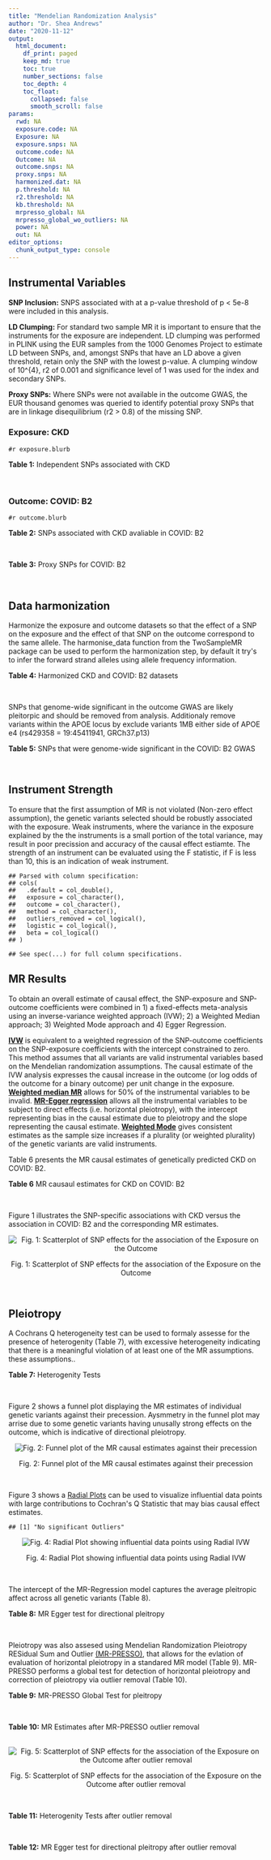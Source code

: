 ```yaml
---
title: "Mendelian Randomization Analysis"
author: "Dr. Shea Andrews"
date: "2020-11-12"
output:
  html_document:
    df_print: paged
    keep_md: true
    toc: true
    number_sections: false
    toc_depth: 4
    toc_float:
      collapsed: false
      smooth_scroll: false
params:
  rwd: NA
  exposure.code: NA
  Exposure: NA
  exposure.snps: NA
  outcome.code: NA
  Outcome: NA
  outcome.snps: NA
  proxy.snps: NA
  harmonized.dat: NA
  p.threshold: NA
  r2.threshold: NA
  kb.threshold: NA
  mrpresso_global: NA
  mrpresso_global_wo_outliers: NA
  power: NA
  out: NA
editor_options:
  chunk_output_type: console
---
```







## Instrumental Variables
**SNP Inclusion:** SNPS associated with at a p-value threshold of p < 5e-8 were included in this analysis.
<br>

**LD Clumping:** For standard two sample MR it is important to ensure that the instruments for the exposure are independent. LD clumping was performed in PLINK using the EUR samples from the 1000 Genomes Project to estimate LD between SNPs, and, amongst SNPs that have an LD above a given threshold, retain only the SNP with the lowest p-value. A clumping window of 10^{4}, r2 of 0.001 and significance level of 1 was used for the index and secondary SNPs.
<br>

**Proxy SNPs:** Where SNPs were not available in the outcome GWAS, the EUR thousand genomes was queried to identify potential proxy SNPs that are in linkage disequilibrium (r2 > 0.8) of the missing SNP.
<br>

### Exposure: CKD
`#r exposure.blurb`
<br>

**Table 1:** Independent SNPs associated with CKD
<div data-pagedtable="false">
  <script data-pagedtable-source type="application/json">
{"columns":[{"label":["SNP"],"name":[1],"type":["chr"],"align":["left"]},{"label":["CHROM"],"name":[2],"type":["dbl"],"align":["right"]},{"label":["POS"],"name":[3],"type":["dbl"],"align":["right"]},{"label":["REF"],"name":[4],"type":["chr"],"align":["left"]},{"label":["ALT"],"name":[5],"type":["chr"],"align":["left"]},{"label":["AF"],"name":[6],"type":["dbl"],"align":["right"]},{"label":["BETA"],"name":[7],"type":["dbl"],"align":["right"]},{"label":["SE"],"name":[8],"type":["dbl"],"align":["right"]},{"label":["Z"],"name":[9],"type":["dbl"],"align":["right"]},{"label":["P"],"name":[10],"type":["dbl"],"align":["right"]},{"label":["N"],"name":[11],"type":["dbl"],"align":["right"]},{"label":["TRAIT"],"name":[12],"type":["chr"],"align":["left"]}],"data":[{"1":"rs2484639","2":"1","3":"243462367","4":"G","5":"A","6":"0.51","7":"-0.0774","8":"0.0092","9":"-8.413043","10":"2.950e-17","11":"438949","12":"CKD"},{"1":"rs13391258","2":"2","3":"73848933","4":"C","5":"T","6":"0.24","7":"-0.0600","8":"0.0108","9":"-5.555556","10":"2.738e-08","11":"444737","12":"CKD"},{"1":"rs2580350","2":"2","3":"121996007","4":"G","5":"A","6":"0.55","7":"0.0550","8":"0.0098","9":"5.612245","10":"1.691e-08","11":"402682","12":"CKD"},{"1":"rs187355703","2":"2","3":"176993583","4":"C","5":"G","6":"0.02","7":"0.1987","8":"0.0312","9":"6.368590","10":"1.801e-10","11":"401575","12":"CKD"},{"1":"rs62300825","2":"4","3":"77205319","4":"G","5":"A","6":"0.20","7":"-0.0949","8":"0.0116","9":"-8.181034","10":"2.629e-16","11":"444622","12":"CKD"},{"1":"rs1458038","2":"4","3":"81164723","4":"C","5":"T","6":"0.31","7":"-0.0590","8":"0.0100","9":"-5.900000","10":"4.206e-09","11":"440290","12":"CKD"},{"1":"rs700221","2":"5","3":"39357175","4":"A","5":"G","6":"0.41","7":"0.0719","8":"0.0098","9":"7.336730","10":"2.192e-13","11":"402682","12":"CKD"},{"1":"rs35716097","2":"5","3":"176806636","4":"C","5":"T","6":"0.32","7":"0.0785","8":"0.0105","9":"7.476190","10":"8.202e-14","11":"402682","12":"CKD"},{"1":"rs881858","2":"6","3":"43806609","4":"G","5":"A","6":"0.70","7":"0.0616","8":"0.0101","9":"6.099010","10":"1.189e-09","11":"439981","12":"CKD"},{"1":"rs9474801","2":"6","3":"54186999","4":"A","5":"G","6":"0.66","7":"-0.0522","8":"0.0096","9":"-5.437500","10":"4.606e-08","11":"444725","12":"CKD"},{"1":"rs12205178","2":"6","3":"160648923","4":"G","5":"A","6":"0.12","7":"0.0931","8":"0.0140","9":"6.650000","10":"3.087e-11","11":"444904","12":"CKD"},{"1":"rs11761603","2":"7","3":"1286912","4":"T","5":"C","6":"0.70","7":"0.0674","8":"0.0119","9":"5.663870","10":"1.352e-08","11":"341496","12":"CKD"},{"1":"rs10224002","2":"7","3":"151415041","4":"A","5":"G","6":"0.28","7":"0.1083","8":"0.0102","9":"10.617600","10":"2.651e-26","11":"440290","12":"CKD"},{"1":"rs4871907","2":"8","3":"23786784","4":"C","5":"A","6":"0.55","7":"-0.0628","8":"0.0097","9":"-6.474227","10":"9.909e-11","11":"402682","12":"CKD"},{"1":"rs1889937","2":"9","3":"71403106","4":"G","5":"A","6":"0.63","7":"-0.0624","8":"0.0100","9":"-6.240000","10":"5.146e-10","11":"388729","12":"CKD"},{"1":"rs7908590","2":"10","3":"952523","4":"C","5":"G","6":"0.07","7":"0.1343","8":"0.0188","9":"7.143620","10":"8.993e-13","11":"402682","12":"CKD"},{"1":"rs3925584","2":"11","3":"30760335","4":"T","5":"C","6":"0.44","7":"-0.0800","8":"0.0092","9":"-8.695650","10":"4.675e-18","11":"440210","12":"CKD"},{"1":"rs77713116","2":"11","3":"65531109","4":"C","5":"G","6":"0.35","7":"0.0752","8":"0.0116","9":"6.482760","10":"1.031e-10","11":"306905","12":"CKD"},{"1":"rs7178881","2":"15","3":"39224897","4":"C","5":"A","6":"0.41","7":"-0.0544","8":"0.0092","9":"-5.913043","10":"4.140e-09","11":"444846","12":"CKD"},{"1":"rs1049518","2":"15","3":"45653367","4":"G","5":"A","6":"0.38","7":"0.0788","8":"0.0094","9":"8.382979","10":"5.422e-17","11":"440290","12":"CKD"},{"1":"rs17730281","2":"15","3":"53907948","4":"G","5":"A","6":"0.23","7":"-0.0869","8":"0.0110","9":"-7.900000","10":"2.677e-15","11":"440290","12":"CKD"},{"1":"rs77924615","2":"16","3":"20392332","4":"G","5":"A","6":"0.20","7":"-0.2237","8":"0.0128","9":"-17.476562","10":"6.383e-69","11":"402682","12":"CKD"},{"1":"rs8096658","2":"18","3":"77156537","4":"C","5":"G","6":"0.49","7":"0.0640","8":"0.0110","9":"5.818180","10":"5.168e-09","11":"353141","12":"CKD"}],"options":{"columns":{"min":{},"max":[10]},"rows":{"min":[10],"max":[10]},"pages":{}}}
  </script>
</div>
<br>

### Outcome: COVID: B2
`#r outcome.blurb`
<br>

**Table 2:** SNPs associated with CKD avaliable in COVID: B2
<div data-pagedtable="false">
  <script data-pagedtable-source type="application/json">
{"columns":[{"label":["SNP"],"name":[1],"type":["chr"],"align":["left"]},{"label":["CHROM"],"name":[2],"type":["dbl"],"align":["right"]},{"label":["POS"],"name":[3],"type":["dbl"],"align":["right"]},{"label":["REF"],"name":[4],"type":["chr"],"align":["left"]},{"label":["ALT"],"name":[5],"type":["chr"],"align":["left"]},{"label":["AF"],"name":[6],"type":["dbl"],"align":["right"]},{"label":["BETA"],"name":[7],"type":["dbl"],"align":["right"]},{"label":["SE"],"name":[8],"type":["dbl"],"align":["right"]},{"label":["Z"],"name":[9],"type":["dbl"],"align":["right"]},{"label":["P"],"name":[10],"type":["dbl"],"align":["right"]},{"label":["N"],"name":[11],"type":["dbl"],"align":["right"]},{"label":["TRAIT"],"name":[12],"type":["chr"],"align":["left"]}],"data":[{"1":"rs2484639","2":"1","3":"243462367","4":"G","5":"A","6":"0.52210","7":"-0.0123300","8":"0.032802","9":"-0.37589171","10":"0.70700","11":"533332","12":"COVID:_hospitalized_vs._population__eur_wo_ukbb"},{"1":"rs13391258","2":"2","3":"73848933","4":"C","5":"T","6":"0.23870","7":"-0.0196050","8":"0.030676","9":"-0.63909897","10":"0.52280","11":"543388","12":"COVID:_hospitalized_vs._population__eur_wo_ukbb"},{"1":"rs2580350","2":"2","3":"121996007","4":"G","5":"A","6":"0.55070","7":"-0.0062556","8":"0.032668","9":"-0.19149014","10":"0.84810","11":"533332","12":"COVID:_hospitalized_vs._population__eur_wo_ukbb"},{"1":"rs187355703","2":"2","3":"176993583","4":"C","5":"G","6":"0.02664","7":"0.0139000","8":"0.089737","9":"0.15489709","10":"0.87690","11":"542775","12":"COVID:_hospitalized_vs._population__eur_wo_ukbb"},{"1":"rs1458038","2":"4","3":"81164723","4":"C","5":"T","6":"0.33110","7":"0.0014429","8":"0.028425","9":"0.05076165","10":"0.95950","11":"543388","12":"COVID:_hospitalized_vs._population__eur_wo_ukbb"},{"1":"rs700221","2":"5","3":"39357175","4":"A","5":"G","6":"0.39550","7":"-0.0122160","8":"0.026442","9":"-0.46199229","10":"0.64410","11":"542775","12":"COVID:_hospitalized_vs._population__eur_wo_ukbb"},{"1":"rs35716097","2":"5","3":"176806636","4":"C","5":"T","6":"0.35160","7":"0.0076435","8":"0.027579","9":"0.27714928","10":"0.78170","11":"543388","12":"COVID:_hospitalized_vs._population__eur_wo_ukbb"},{"1":"rs881858","2":"6","3":"43806609","4":"G","5":"A","6":"0.68860","7":"-0.0466790","8":"0.035877","9":"-1.30108426","10":"0.19320","11":"533332","12":"COVID:_hospitalized_vs._population__eur_wo_ukbb"},{"1":"rs9474801","2":"6","3":"54186999","4":"A","5":"G","6":"0.67880","7":"0.0107410","8":"0.027598","9":"0.38919487","10":"0.69710","11":"543388","12":"COVID:_hospitalized_vs._population__eur_wo_ukbb"},{"1":"rs12205178","2":"6","3":"160648923","4":"G","5":"A","6":"0.11590","7":"-0.0420170","8":"0.040886","9":"-1.02766228","10":"0.30410","11":"543388","12":"COVID:_hospitalized_vs._population__eur_wo_ukbb"},{"1":"rs11761603","2":"7","3":"1286912","4":"T","5":"C","6":"0.68030","7":"0.0765410","8":"0.035732","9":"2.14208553","10":"0.03219","11":"533332","12":"COVID:_hospitalized_vs._population__eur_wo_ukbb"},{"1":"rs10224002","2":"7","3":"151415041","4":"A","5":"G","6":"0.25850","7":"-0.0216040","8":"0.028117","9":"-0.76836078","10":"0.44230","11":"543388","12":"COVID:_hospitalized_vs._population__eur_wo_ukbb"},{"1":"rs4871907","2":"8","3":"23786784","4":"C","5":"A","6":"0.51650","7":"-0.0458240","8":"0.036571","9":"-1.25301468","10":"0.21020","11":"530716","12":"COVID:_hospitalized_vs._population__eur_wo_ukbb"},{"1":"rs1889937","2":"9","3":"71403106","4":"G","5":"A","6":"0.65530","7":"0.0222390","8":"0.037669","9":"0.59037936","10":"0.55490","11":"530716","12":"COVID:_hospitalized_vs._population__eur_wo_ukbb"},{"1":"rs7908590","2":"10","3":"952523","4":"C","5":"G","6":"0.05353","7":"-0.0420220","8":"0.050655","9":"-0.82957260","10":"0.40680","11":"268977","12":"COVID:_hospitalized_vs._population__eur_wo_ukbb"},{"1":"rs3925584","2":"11","3":"30760335","4":"T","5":"C","6":"0.44020","7":"-0.0355280","8":"0.025989","9":"-1.36703990","10":"0.17160","11":"543388","12":"COVID:_hospitalized_vs._population__eur_wo_ukbb"},{"1":"rs77713116","2":"11","3":"65531109","4":"C","5":"G","6":"0.43640","7":"-0.0070593","8":"0.036679","9":"-0.19246163","10":"0.84740","11":"256303","12":"COVID:_hospitalized_vs._population__eur_wo_ukbb"},{"1":"rs7178881","2":"15","3":"39224897","4":"C","5":"A","6":"0.39370","7":"-0.0379190","8":"0.026465","9":"-1.43279804","10":"0.15190","11":"543388","12":"COVID:_hospitalized_vs._population__eur_wo_ukbb"},{"1":"rs1049518","2":"15","3":"45653367","4":"G","5":"A","6":"0.38680","7":"0.0834650","8":"0.033521","9":"2.48993168","10":"0.01278","11":"532719","12":"COVID:_hospitalized_vs._population__eur_wo_ukbb"},{"1":"rs17730281","2":"15","3":"53907948","4":"G","5":"A","6":"0.24810","7":"0.0383410","8":"0.031559","9":"1.21489908","10":"0.22440","11":"543388","12":"COVID:_hospitalized_vs._population__eur_wo_ukbb"},{"1":"rs77924615","2":"16","3":"20392332","4":"G","5":"A","6":"0.21160","7":"-0.0031347","8":"0.043146","9":"-0.07265332","10":"0.94210","11":"533332","12":"COVID:_hospitalized_vs._population__eur_wo_ukbb"},{"1":"rs8096658","2":"18","3":"77156537","4":"C","5":"G","6":"0.46770","7":"-0.0371820","8":"0.035794","9":"-1.03877745","10":"0.29890","11":"532719","12":"COVID:_hospitalized_vs._population__eur_wo_ukbb"},{"1":"rs62300825","2":"NA","3":"NA","4":"NA","5":"NA","6":"NA","7":"NA","8":"NA","9":"NA","10":"NA","11":"NA","12":"NA"}],"options":{"columns":{"min":{},"max":[10]},"rows":{"min":[10],"max":[10]},"pages":{}}}
  </script>
</div>
<br>

**Table 3:** Proxy SNPs for COVID: B2
<div data-pagedtable="false">
  <script data-pagedtable-source type="application/json">
{"columns":[{"label":["target_snp"],"name":[1],"type":["chr"],"align":["left"]},{"label":["proxy_snp"],"name":[2],"type":["chr"],"align":["left"]},{"label":["ld.r2"],"name":[3],"type":["dbl"],"align":["right"]},{"label":["Dprime"],"name":[4],"type":["dbl"],"align":["right"]},{"label":["PHASE"],"name":[5],"type":["chr"],"align":["left"]},{"label":["X12"],"name":[6],"type":["lgl"],"align":["right"]},{"label":["CHROM"],"name":[7],"type":["dbl"],"align":["right"]},{"label":["POS"],"name":[8],"type":["dbl"],"align":["right"]},{"label":["REF.proxy"],"name":[9],"type":["lgl"],"align":["right"]},{"label":["ALT.proxy"],"name":[10],"type":["chr"],"align":["left"]},{"label":["AF"],"name":[11],"type":["dbl"],"align":["right"]},{"label":["BETA"],"name":[12],"type":["dbl"],"align":["right"]},{"label":["SE"],"name":[13],"type":["dbl"],"align":["right"]},{"label":["Z"],"name":[14],"type":["dbl"],"align":["right"]},{"label":["P"],"name":[15],"type":["dbl"],"align":["right"]},{"label":["N"],"name":[16],"type":["dbl"],"align":["right"]},{"label":["TRAIT"],"name":[17],"type":["chr"],"align":["left"]},{"label":["ref"],"name":[18],"type":["chr"],"align":["left"]},{"label":["ref.proxy"],"name":[19],"type":["lgl"],"align":["right"]},{"label":["alt"],"name":[20],"type":["chr"],"align":["left"]},{"label":["alt.proxy"],"name":[21],"type":["chr"],"align":["left"]},{"label":["ALT"],"name":[22],"type":["chr"],"align":["left"]},{"label":["REF"],"name":[23],"type":["chr"],"align":["left"]},{"label":["proxy.outcome"],"name":[24],"type":["lgl"],"align":["right"]}],"data":[{"1":"rs62300825","2":"rs2869881","3":"1","4":"1","5":"AT/GC","6":"NA","7":"4","8":"77205745","9":"TRUE","10":"C","11":"0.7939","12":"-0.031601","13":"0.043723","14":"-0.7227546","15":"0.4698","16":"530714","17":"COVID:_hospitalized_vs._population__eur_wo_ukbb","18":"A","19":"TRUE","20":"G","21":"C","22":"G","23":"A","24":"TRUE"}],"options":{"columns":{"min":{},"max":[10]},"rows":{"min":[10],"max":[10]},"pages":{}}}
  </script>
</div>
<br>

## Data harmonization
Harmonize the exposure and outcome datasets so that the effect of a SNP on the exposure and the effect of that SNP on the outcome correspond to the same allele. The harmonise_data function from the TwoSampleMR package can be used to perform the harmonization step, by default it try's to infer the forward strand alleles using allele frequency information.
<br>

**Table 4:** Harmonized CKD and COVID: B2 datasets
<div data-pagedtable="false">
  <script data-pagedtable-source type="application/json">
{"columns":[{"label":["SNP"],"name":[1],"type":["chr"],"align":["left"]},{"label":["effect_allele.exposure"],"name":[2],"type":["chr"],"align":["left"]},{"label":["other_allele.exposure"],"name":[3],"type":["chr"],"align":["left"]},{"label":["effect_allele.outcome"],"name":[4],"type":["chr"],"align":["left"]},{"label":["other_allele.outcome"],"name":[5],"type":["chr"],"align":["left"]},{"label":["beta.exposure"],"name":[6],"type":["dbl"],"align":["right"]},{"label":["beta.outcome"],"name":[7],"type":["dbl"],"align":["right"]},{"label":["eaf.exposure"],"name":[8],"type":["dbl"],"align":["right"]},{"label":["eaf.outcome"],"name":[9],"type":["dbl"],"align":["right"]},{"label":["remove"],"name":[10],"type":["lgl"],"align":["right"]},{"label":["palindromic"],"name":[11],"type":["lgl"],"align":["right"]},{"label":["ambiguous"],"name":[12],"type":["lgl"],"align":["right"]},{"label":["id.outcome"],"name":[13],"type":["chr"],"align":["left"]},{"label":["chr.outcome"],"name":[14],"type":["dbl"],"align":["right"]},{"label":["pos.outcome"],"name":[15],"type":["dbl"],"align":["right"]},{"label":["se.outcome"],"name":[16],"type":["dbl"],"align":["right"]},{"label":["z.outcome"],"name":[17],"type":["dbl"],"align":["right"]},{"label":["pval.outcome"],"name":[18],"type":["dbl"],"align":["right"]},{"label":["samplesize.outcome"],"name":[19],"type":["dbl"],"align":["right"]},{"label":["outcome"],"name":[20],"type":["chr"],"align":["left"]},{"label":["mr_keep.outcome"],"name":[21],"type":["lgl"],"align":["right"]},{"label":["pval_origin.outcome"],"name":[22],"type":["chr"],"align":["left"]},{"label":["chr.exposure"],"name":[23],"type":["dbl"],"align":["right"]},{"label":["pos.exposure"],"name":[24],"type":["dbl"],"align":["right"]},{"label":["se.exposure"],"name":[25],"type":["dbl"],"align":["right"]},{"label":["z.exposure"],"name":[26],"type":["dbl"],"align":["right"]},{"label":["pval.exposure"],"name":[27],"type":["dbl"],"align":["right"]},{"label":["samplesize.exposure"],"name":[28],"type":["dbl"],"align":["right"]},{"label":["exposure"],"name":[29],"type":["chr"],"align":["left"]},{"label":["mr_keep.exposure"],"name":[30],"type":["lgl"],"align":["right"]},{"label":["pval_origin.exposure"],"name":[31],"type":["chr"],"align":["left"]},{"label":["id.exposure"],"name":[32],"type":["chr"],"align":["left"]},{"label":["action"],"name":[33],"type":["dbl"],"align":["right"]},{"label":["mr_keep"],"name":[34],"type":["lgl"],"align":["right"]},{"label":["pt"],"name":[35],"type":["dbl"],"align":["right"]},{"label":["pleitropy_keep"],"name":[36],"type":["lgl"],"align":["right"]},{"label":["mrpresso_RSSobs"],"name":[37],"type":["lgl"],"align":["right"]},{"label":["mrpresso_pval"],"name":[38],"type":["lgl"],"align":["right"]},{"label":["mrpresso_keep"],"name":[39],"type":["lgl"],"align":["right"]}],"data":[{"1":"rs10224002","2":"G","3":"A","4":"G","5":"A","6":"0.1083","7":"-0.0216040","8":"0.28","9":"0.25850","10":"FALSE","11":"FALSE","12":"FALSE","13":"fW1k9f","14":"7","15":"151415041","16":"0.028117","17":"-0.76836078","18":"0.44230","19":"543388","20":"covidhgi2020anaB2v4eurwoukbb","21":"TRUE","22":"reported","23":"7","24":"151415041","25":"0.0102","26":"10.617600","27":"2.651e-26","28":"440290","29":"Wuttke2019ckd","30":"TRUE","31":"reported","32":"r4QNlu","33":"2","34":"TRUE","35":"5e-08","36":"TRUE","37":"NA","38":"NA","39":"TRUE"},{"1":"rs1049518","2":"A","3":"G","4":"A","5":"G","6":"0.0788","7":"0.0834650","8":"0.38","9":"0.38680","10":"FALSE","11":"FALSE","12":"FALSE","13":"fW1k9f","14":"15","15":"45653367","16":"0.033521","17":"2.48993168","18":"0.01278","19":"532719","20":"covidhgi2020anaB2v4eurwoukbb","21":"TRUE","22":"reported","23":"15","24":"45653367","25":"0.0094","26":"8.382979","27":"5.422e-17","28":"440290","29":"Wuttke2019ckd","30":"TRUE","31":"reported","32":"r4QNlu","33":"2","34":"TRUE","35":"5e-08","36":"TRUE","37":"NA","38":"NA","39":"TRUE"},{"1":"rs11761603","2":"C","3":"T","4":"C","5":"T","6":"0.0674","7":"0.0765410","8":"0.70","9":"0.68030","10":"FALSE","11":"FALSE","12":"FALSE","13":"fW1k9f","14":"7","15":"1286912","16":"0.035732","17":"2.14208553","18":"0.03219","19":"533332","20":"covidhgi2020anaB2v4eurwoukbb","21":"TRUE","22":"reported","23":"7","24":"1286912","25":"0.0119","26":"5.663870","27":"1.352e-08","28":"341496","29":"Wuttke2019ckd","30":"TRUE","31":"reported","32":"r4QNlu","33":"2","34":"TRUE","35":"5e-08","36":"TRUE","37":"NA","38":"NA","39":"TRUE"},{"1":"rs12205178","2":"A","3":"G","4":"A","5":"G","6":"0.0931","7":"-0.0420170","8":"0.12","9":"0.11590","10":"FALSE","11":"FALSE","12":"FALSE","13":"fW1k9f","14":"6","15":"160648923","16":"0.040886","17":"-1.02766228","18":"0.30410","19":"543388","20":"covidhgi2020anaB2v4eurwoukbb","21":"TRUE","22":"reported","23":"6","24":"160648923","25":"0.0140","26":"6.650000","27":"3.087e-11","28":"444904","29":"Wuttke2019ckd","30":"TRUE","31":"reported","32":"r4QNlu","33":"2","34":"TRUE","35":"5e-08","36":"TRUE","37":"NA","38":"NA","39":"TRUE"},{"1":"rs13391258","2":"T","3":"C","4":"T","5":"C","6":"-0.0600","7":"-0.0196050","8":"0.24","9":"0.23870","10":"FALSE","11":"FALSE","12":"FALSE","13":"fW1k9f","14":"2","15":"73848933","16":"0.030676","17":"-0.63909897","18":"0.52280","19":"543388","20":"covidhgi2020anaB2v4eurwoukbb","21":"TRUE","22":"reported","23":"2","24":"73848933","25":"0.0108","26":"-5.555556","27":"2.738e-08","28":"444737","29":"Wuttke2019ckd","30":"TRUE","31":"reported","32":"r4QNlu","33":"2","34":"TRUE","35":"5e-08","36":"TRUE","37":"NA","38":"NA","39":"TRUE"},{"1":"rs1458038","2":"T","3":"C","4":"T","5":"C","6":"-0.0590","7":"0.0014429","8":"0.31","9":"0.33110","10":"FALSE","11":"FALSE","12":"FALSE","13":"fW1k9f","14":"4","15":"81164723","16":"0.028425","17":"0.05076165","18":"0.95950","19":"543388","20":"covidhgi2020anaB2v4eurwoukbb","21":"TRUE","22":"reported","23":"4","24":"81164723","25":"0.0100","26":"-5.900000","27":"4.206e-09","28":"440290","29":"Wuttke2019ckd","30":"TRUE","31":"reported","32":"r4QNlu","33":"2","34":"TRUE","35":"5e-08","36":"TRUE","37":"NA","38":"NA","39":"TRUE"},{"1":"rs17730281","2":"A","3":"G","4":"A","5":"G","6":"-0.0869","7":"0.0383410","8":"0.23","9":"0.24810","10":"FALSE","11":"FALSE","12":"FALSE","13":"fW1k9f","14":"15","15":"53907948","16":"0.031559","17":"1.21489908","18":"0.22440","19":"543388","20":"covidhgi2020anaB2v4eurwoukbb","21":"TRUE","22":"reported","23":"15","24":"53907948","25":"0.0110","26":"-7.900000","27":"2.677e-15","28":"440290","29":"Wuttke2019ckd","30":"TRUE","31":"reported","32":"r4QNlu","33":"2","34":"TRUE","35":"5e-08","36":"TRUE","37":"NA","38":"NA","39":"TRUE"},{"1":"rs187355703","2":"G","3":"C","4":"G","5":"C","6":"0.1987","7":"0.0139000","8":"0.02","9":"0.02664","10":"FALSE","11":"TRUE","12":"FALSE","13":"fW1k9f","14":"2","15":"176993583","16":"0.089737","17":"0.15489709","18":"0.87690","19":"542775","20":"covidhgi2020anaB2v4eurwoukbb","21":"TRUE","22":"reported","23":"2","24":"176993583","25":"0.0312","26":"6.368590","27":"1.801e-10","28":"401575","29":"Wuttke2019ckd","30":"TRUE","31":"reported","32":"r4QNlu","33":"2","34":"TRUE","35":"5e-08","36":"TRUE","37":"NA","38":"NA","39":"TRUE"},{"1":"rs1889937","2":"A","3":"G","4":"A","5":"G","6":"-0.0624","7":"0.0222390","8":"0.63","9":"0.65530","10":"FALSE","11":"FALSE","12":"FALSE","13":"fW1k9f","14":"9","15":"71403106","16":"0.037669","17":"0.59037936","18":"0.55490","19":"530716","20":"covidhgi2020anaB2v4eurwoukbb","21":"TRUE","22":"reported","23":"9","24":"71403106","25":"0.0100","26":"-6.240000","27":"5.146e-10","28":"388729","29":"Wuttke2019ckd","30":"TRUE","31":"reported","32":"r4QNlu","33":"2","34":"TRUE","35":"5e-08","36":"TRUE","37":"NA","38":"NA","39":"TRUE"},{"1":"rs2484639","2":"A","3":"G","4":"A","5":"G","6":"-0.0774","7":"-0.0123300","8":"0.51","9":"0.52210","10":"FALSE","11":"FALSE","12":"FALSE","13":"fW1k9f","14":"1","15":"243462367","16":"0.032802","17":"-0.37589171","18":"0.70700","19":"533332","20":"covidhgi2020anaB2v4eurwoukbb","21":"TRUE","22":"reported","23":"1","24":"243462367","25":"0.0092","26":"-8.413043","27":"2.950e-17","28":"438949","29":"Wuttke2019ckd","30":"TRUE","31":"reported","32":"r4QNlu","33":"2","34":"TRUE","35":"5e-08","36":"TRUE","37":"NA","38":"NA","39":"TRUE"},{"1":"rs2580350","2":"A","3":"G","4":"A","5":"G","6":"0.0550","7":"-0.0062556","8":"0.55","9":"0.55070","10":"FALSE","11":"FALSE","12":"FALSE","13":"fW1k9f","14":"2","15":"121996007","16":"0.032668","17":"-0.19149014","18":"0.84810","19":"533332","20":"covidhgi2020anaB2v4eurwoukbb","21":"TRUE","22":"reported","23":"2","24":"121996007","25":"0.0098","26":"5.612245","27":"1.691e-08","28":"402682","29":"Wuttke2019ckd","30":"TRUE","31":"reported","32":"r4QNlu","33":"2","34":"TRUE","35":"5e-08","36":"TRUE","37":"NA","38":"NA","39":"TRUE"},{"1":"rs35716097","2":"T","3":"C","4":"T","5":"C","6":"0.0785","7":"0.0076435","8":"0.32","9":"0.35160","10":"FALSE","11":"FALSE","12":"FALSE","13":"fW1k9f","14":"5","15":"176806636","16":"0.027579","17":"0.27714928","18":"0.78170","19":"543388","20":"covidhgi2020anaB2v4eurwoukbb","21":"TRUE","22":"reported","23":"5","24":"176806636","25":"0.0105","26":"7.476190","27":"8.202e-14","28":"402682","29":"Wuttke2019ckd","30":"TRUE","31":"reported","32":"r4QNlu","33":"2","34":"TRUE","35":"5e-08","36":"TRUE","37":"NA","38":"NA","39":"TRUE"},{"1":"rs3925584","2":"C","3":"T","4":"C","5":"T","6":"-0.0800","7":"-0.0355280","8":"0.44","9":"0.44020","10":"FALSE","11":"FALSE","12":"FALSE","13":"fW1k9f","14":"11","15":"30760335","16":"0.025989","17":"-1.36703990","18":"0.17160","19":"543388","20":"covidhgi2020anaB2v4eurwoukbb","21":"TRUE","22":"reported","23":"11","24":"30760335","25":"0.0092","26":"-8.695650","27":"4.675e-18","28":"440210","29":"Wuttke2019ckd","30":"TRUE","31":"reported","32":"r4QNlu","33":"2","34":"TRUE","35":"5e-08","36":"TRUE","37":"NA","38":"NA","39":"TRUE"},{"1":"rs4871907","2":"A","3":"C","4":"A","5":"C","6":"-0.0628","7":"-0.0458240","8":"0.55","9":"0.51650","10":"FALSE","11":"FALSE","12":"FALSE","13":"fW1k9f","14":"8","15":"23786784","16":"0.036571","17":"-1.25301468","18":"0.21020","19":"530716","20":"covidhgi2020anaB2v4eurwoukbb","21":"TRUE","22":"reported","23":"8","24":"23786784","25":"0.0097","26":"-6.474227","27":"9.909e-11","28":"402682","29":"Wuttke2019ckd","30":"TRUE","31":"reported","32":"r4QNlu","33":"2","34":"TRUE","35":"5e-08","36":"TRUE","37":"NA","38":"NA","39":"TRUE"},{"1":"rs62300825","2":"A","3":"G","4":"A","5":"G","6":"-0.0949","7":"0.0316010","8":"0.20","9":"0.20610","10":"FALSE","11":"FALSE","12":"FALSE","13":"fW1k9f","14":"4","15":"77205745","16":"0.043723","17":"-0.72275461","18":"0.46980","19":"530714","20":"covidhgi2020anaB2v4eurwoukbb","21":"TRUE","22":"reported","23":"4","24":"77205319","25":"0.0116","26":"-8.181034","27":"2.629e-16","28":"444622","29":"Wuttke2019ckd","30":"TRUE","31":"reported","32":"r4QNlu","33":"2","34":"TRUE","35":"5e-08","36":"TRUE","37":"NA","38":"NA","39":"TRUE"},{"1":"rs700221","2":"G","3":"A","4":"G","5":"A","6":"0.0719","7":"-0.0122160","8":"0.41","9":"0.39550","10":"FALSE","11":"FALSE","12":"FALSE","13":"fW1k9f","14":"5","15":"39357175","16":"0.026442","17":"-0.46199229","18":"0.64410","19":"542775","20":"covidhgi2020anaB2v4eurwoukbb","21":"TRUE","22":"reported","23":"5","24":"39357175","25":"0.0098","26":"7.336730","27":"2.192e-13","28":"402682","29":"Wuttke2019ckd","30":"TRUE","31":"reported","32":"r4QNlu","33":"2","34":"TRUE","35":"5e-08","36":"TRUE","37":"NA","38":"NA","39":"TRUE"},{"1":"rs7178881","2":"A","3":"C","4":"A","5":"C","6":"-0.0544","7":"-0.0379190","8":"0.41","9":"0.39370","10":"FALSE","11":"FALSE","12":"FALSE","13":"fW1k9f","14":"15","15":"39224897","16":"0.026465","17":"-1.43279804","18":"0.15190","19":"543388","20":"covidhgi2020anaB2v4eurwoukbb","21":"TRUE","22":"reported","23":"15","24":"39224897","25":"0.0092","26":"-5.913043","27":"4.140e-09","28":"444846","29":"Wuttke2019ckd","30":"TRUE","31":"reported","32":"r4QNlu","33":"2","34":"TRUE","35":"5e-08","36":"TRUE","37":"NA","38":"NA","39":"TRUE"},{"1":"rs77713116","2":"G","3":"C","4":"G","5":"C","6":"0.0752","7":"-0.0070593","8":"0.35","9":"0.43640","10":"FALSE","11":"TRUE","12":"TRUE","13":"fW1k9f","14":"11","15":"65531109","16":"0.036679","17":"-0.19246163","18":"0.84740","19":"256303","20":"covidhgi2020anaB2v4eurwoukbb","21":"TRUE","22":"reported","23":"11","24":"65531109","25":"0.0116","26":"6.482760","27":"1.031e-10","28":"306905","29":"Wuttke2019ckd","30":"TRUE","31":"reported","32":"r4QNlu","33":"2","34":"FALSE","35":"5e-08","36":"TRUE","37":"NA","38":"NA","39":"NA"},{"1":"rs77924615","2":"A","3":"G","4":"A","5":"G","6":"-0.2237","7":"-0.0031347","8":"0.20","9":"0.21160","10":"FALSE","11":"FALSE","12":"FALSE","13":"fW1k9f","14":"16","15":"20392332","16":"0.043146","17":"-0.07265332","18":"0.94210","19":"533332","20":"covidhgi2020anaB2v4eurwoukbb","21":"TRUE","22":"reported","23":"16","24":"20392332","25":"0.0128","26":"-17.476562","27":"6.383e-69","28":"402682","29":"Wuttke2019ckd","30":"TRUE","31":"reported","32":"r4QNlu","33":"2","34":"TRUE","35":"5e-08","36":"TRUE","37":"NA","38":"NA","39":"TRUE"},{"1":"rs7908590","2":"G","3":"C","4":"G","5":"C","6":"0.1343","7":"-0.0420220","8":"0.07","9":"0.05353","10":"FALSE","11":"TRUE","12":"FALSE","13":"fW1k9f","14":"10","15":"952523","16":"0.050655","17":"-0.82957260","18":"0.40680","19":"268977","20":"covidhgi2020anaB2v4eurwoukbb","21":"TRUE","22":"reported","23":"10","24":"952523","25":"0.0188","26":"7.143620","27":"8.993e-13","28":"402682","29":"Wuttke2019ckd","30":"TRUE","31":"reported","32":"r4QNlu","33":"2","34":"TRUE","35":"5e-08","36":"TRUE","37":"NA","38":"NA","39":"TRUE"},{"1":"rs8096658","2":"G","3":"C","4":"G","5":"C","6":"0.0640","7":"-0.0371820","8":"0.49","9":"0.46770","10":"FALSE","11":"TRUE","12":"TRUE","13":"fW1k9f","14":"18","15":"77156537","16":"0.035794","17":"-1.03877745","18":"0.29890","19":"532719","20":"covidhgi2020anaB2v4eurwoukbb","21":"TRUE","22":"reported","23":"18","24":"77156537","25":"0.0110","26":"5.818180","27":"5.168e-09","28":"353141","29":"Wuttke2019ckd","30":"TRUE","31":"reported","32":"r4QNlu","33":"2","34":"FALSE","35":"5e-08","36":"TRUE","37":"NA","38":"NA","39":"NA"},{"1":"rs881858","2":"A","3":"G","4":"A","5":"G","6":"0.0616","7":"-0.0466790","8":"0.70","9":"0.68860","10":"FALSE","11":"FALSE","12":"FALSE","13":"fW1k9f","14":"6","15":"43806609","16":"0.035877","17":"-1.30108426","18":"0.19320","19":"533332","20":"covidhgi2020anaB2v4eurwoukbb","21":"TRUE","22":"reported","23":"6","24":"43806609","25":"0.0101","26":"6.099010","27":"1.189e-09","28":"439981","29":"Wuttke2019ckd","30":"TRUE","31":"reported","32":"r4QNlu","33":"2","34":"TRUE","35":"5e-08","36":"TRUE","37":"NA","38":"NA","39":"TRUE"},{"1":"rs9474801","2":"G","3":"A","4":"G","5":"A","6":"-0.0522","7":"0.0107410","8":"0.66","9":"0.67880","10":"FALSE","11":"FALSE","12":"FALSE","13":"fW1k9f","14":"6","15":"54186999","16":"0.027598","17":"0.38919487","18":"0.69710","19":"543388","20":"covidhgi2020anaB2v4eurwoukbb","21":"TRUE","22":"reported","23":"6","24":"54186999","25":"0.0096","26":"-5.437500","27":"4.606e-08","28":"444725","29":"Wuttke2019ckd","30":"TRUE","31":"reported","32":"r4QNlu","33":"2","34":"TRUE","35":"5e-08","36":"TRUE","37":"NA","38":"NA","39":"TRUE"}],"options":{"columns":{"min":{},"max":[10]},"rows":{"min":[10],"max":[10]},"pages":{}}}
  </script>
</div>
<br>

SNPs that genome-wide significant in the outcome GWAS are likely pleitorpic and should be removed from analysis. Additionaly remove variants within the APOE locus by exclude variants 1MB either side of APOE e4 (rs429358 = 19:45411941, GRCh37.p13)
<br>


**Table 5:** SNPs that were genome-wide significant in the COVID: B2 GWAS
<div data-pagedtable="false">
  <script data-pagedtable-source type="application/json">
{"columns":[{"label":["SNP"],"name":[1],"type":["chr"],"align":["left"]},{"label":["chr.outcome"],"name":[2],"type":["dbl"],"align":["right"]},{"label":["pos.outcome"],"name":[3],"type":["dbl"],"align":["right"]},{"label":["pval.exposure"],"name":[4],"type":["dbl"],"align":["right"]},{"label":["pval.outcome"],"name":[5],"type":["dbl"],"align":["right"]}],"data":[],"options":{"columns":{"min":{},"max":[10]},"rows":{"min":[10],"max":[10]},"pages":{}}}
  </script>
</div>
<br>


## Instrument Strength
To ensure that the first assumption of MR is not violated (Non-zero effect assumption), the genetic variants selected should be robustly associated with the exposure. Weak instruments, where the variance in the exposure explained by the the instruments is a small portion of the total variance, may result in poor precission and accuracy of the causal effect estiamte. The strength of an instrument can be evaluated using the F statistic, if F is less than 10, this is an indication of weak instrument.


```
## Parsed with column specification:
## cols(
##   .default = col_double(),
##   exposure = col_character(),
##   outcome = col_character(),
##   method = col_character(),
##   outliers_removed = col_logical(),
##   logistic = col_logical(),
##   beta = col_logical()
## )
```

```
## See spec(...) for full column specifications.
```

<div data-pagedtable="false">
  <script data-pagedtable-source type="application/json">
{"columns":[{"label":["outliers_removed"],"name":[1],"type":["lgl"],"align":["right"]},{"label":["pve.exposure"],"name":[2],"type":["dbl"],"align":["right"]},{"label":["F"],"name":[3],"type":["dbl"],"align":["right"]},{"label":["Alpha"],"name":[4],"type":["dbl"],"align":["right"]},{"label":["NCP"],"name":[5],"type":["dbl"],"align":["right"]},{"label":["Power"],"name":[6],"type":["dbl"],"align":["right"]}],"data":[{"1":"FALSE","2":"0.002009367","3":"63.23104","4":"0.05","5":"0.415762","6":"0.09882367"}],"options":{"columns":{"min":{},"max":[10]},"rows":{"min":[10],"max":[10]},"pages":{}}}
  </script>
</div>

##  MR Results
To obtain an overall estimate of causal effect, the SNP-exposure and SNP-outcome coefficients were combined in 1) a fixed-effects meta-analysis using an inverse-variance weighted approach (IVW); 2) a Weighted Median approach; 3) Weighted Mode approach and 4) Egger Regression.


[**IVW**](https://doi.org/10.1002/gepi.21758) is equivalent to a weighted regression of the SNP-outcome coefficients on the SNP-exposure coefficients with the intercept constrained to zero. This method assumes that all variants are valid instrumental variables based on the Mendelian randomization assumptions. The causal estimate of the IVW analysis expresses the causal increase in the outcome (or log odds of the outcome for a binary outcome) per unit change in the exposure. [**Weighted median MR**](https://doi.org/10.1002/gepi.21965) allows for 50% of the instrumental variables to be invalid. [**MR-Egger regression**](https://doi.org/10.1093/ije/dyw220) allows all the instrumental variables to be subject to direct effects (i.e. horizontal pleiotropy), with the intercept representing bias in the causal estimate due to pleiotropy and the slope representing the causal estimate. [**Weighted Mode**](https://doi.org/10.1093/ije/dyx102) gives consistent estimates as the sample size increases if a plurality (or weighted plurality) of the genetic variants are valid instruments.
<br>



Table 6 presents the MR causal estimates of genetically predicted CKD on COVID: B2.
<br>

**Table 6** MR causaul estimates for CKD on COVID: B2
<div data-pagedtable="false">
  <script data-pagedtable-source type="application/json">
{"columns":[{"label":["id.exposure"],"name":[1],"type":["chr"],"align":["left"]},{"label":["id.outcome"],"name":[2],"type":["chr"],"align":["left"]},{"label":["outcome"],"name":[3],"type":["fctr"],"align":["left"]},{"label":["exposure"],"name":[4],"type":["fctr"],"align":["left"]},{"label":["method"],"name":[5],"type":["fctr"],"align":["left"]},{"label":["nsnp"],"name":[6],"type":["int"],"align":["right"]},{"label":["b"],"name":[7],"type":["dbl"],"align":["right"]},{"label":["se"],"name":[8],"type":["dbl"],"align":["right"]},{"label":["pval"],"name":[9],"type":["dbl"],"align":["right"]}],"data":[{"1":"r4QNlu","2":"fW1k9f","3":"covidhgi2020anaB2v4eurwoukbb","4":"Wuttke2019ckd","5":"Inverse variance weighted (fixed effects)","6":"21","7":"0.034735377","8":"0.08507547","9":"0.6830615"},{"1":"r4QNlu","2":"fW1k9f","3":"covidhgi2020anaB2v4eurwoukbb","4":"Wuttke2019ckd","5":"Weighted median","6":"21","7":"-0.005534897","8":"0.12108607","9":"0.9635410"},{"1":"r4QNlu","2":"fW1k9f","3":"covidhgi2020anaB2v4eurwoukbb","4":"Wuttke2019ckd","5":"Weighted mode","6":"21","7":"-0.086635914","8":"0.15844292","9":"0.5905683"},{"1":"r4QNlu","2":"fW1k9f","3":"covidhgi2020anaB2v4eurwoukbb","4":"Wuttke2019ckd","5":"MR Egger","6":"21","7":"-0.176587818","8":"0.24574218","9":"0.4811381"}],"options":{"columns":{"min":{},"max":[10]},"rows":{"min":[10],"max":[10]},"pages":{}}}
  </script>
</div>
<br>

Figure 1 illustrates the SNP-specific associations with CKD versus the association in COVID: B2 and the corresponding MR estimates.
<br>

<div class="figure" style="text-align: center">
<img src="/sc/arion/projects/LOAD/shea/Projects/MRcovid/results/MRcovideurwoukbb/Wuttke2019ckd/covidhgi2020anaB2v4eurwoukbb/Wuttke2019ckd_5e-8_covidhgi2020anaB2v4eurwoukbb_MR_Analaysis_files/figure-html/scatter_plot-1.png" alt="Fig. 1: Scatterplot of SNP effects for the association of the Exposure on the Outcome"  />
<p class="caption">Fig. 1: Scatterplot of SNP effects for the association of the Exposure on the Outcome</p>
</div>
<br>


## Pleiotropy
A Cochrans Q heterogeneity test can be used to formaly assesse for the presence of heterogenity (Table 7), with excessive heterogeneity indicating that there is a meaningful violation of at least one of the MR assumptions.
these assumptions..
<br>

**Table 7:** Heterogenity Tests
<div data-pagedtable="false">
  <script data-pagedtable-source type="application/json">
{"columns":[{"label":["id.exposure"],"name":[1],"type":["chr"],"align":["left"]},{"label":["id.outcome"],"name":[2],"type":["chr"],"align":["left"]},{"label":["outcome"],"name":[3],"type":["fctr"],"align":["left"]},{"label":["exposure"],"name":[4],"type":["fctr"],"align":["left"]},{"label":["method"],"name":[5],"type":["fctr"],"align":["left"]},{"label":["Q"],"name":[6],"type":["dbl"],"align":["right"]},{"label":["Q_df"],"name":[7],"type":["dbl"],"align":["right"]},{"label":["Q_pval"],"name":[8],"type":["dbl"],"align":["right"]}],"data":[{"1":"r4QNlu","2":"fW1k9f","3":"covidhgi2020anaB2v4eurwoukbb","4":"Wuttke2019ckd","5":"MR Egger","6":"22.52577","7":"19","8":"0.2588755"},{"1":"r4QNlu","2":"fW1k9f","3":"covidhgi2020anaB2v4eurwoukbb","4":"Wuttke2019ckd","5":"Inverse variance weighted","6":"23.54771","7":"20","8":"0.2627075"}],"options":{"columns":{"min":{},"max":[10]},"rows":{"min":[10],"max":[10]},"pages":{}}}
  </script>
</div>
<br>

Figure 2 shows a funnel plot displaying the MR estimates of individual genetic variants against their precession. Aysmmetry in the funnel plot may arrise due to some genetic variants having unusally strong effects on the outcome, which is indicative of directional pleiotropy.
<br>

<div class="figure" style="text-align: center">
<img src="/sc/arion/projects/LOAD/shea/Projects/MRcovid/results/MRcovideurwoukbb/Wuttke2019ckd/covidhgi2020anaB2v4eurwoukbb/Wuttke2019ckd_5e-8_covidhgi2020anaB2v4eurwoukbb_MR_Analaysis_files/figure-html/funnel_plot-1.png" alt="Fig. 2: Funnel plot of the MR causal estimates against their precession"  />
<p class="caption">Fig. 2: Funnel plot of the MR causal estimates against their precession</p>
</div>
<br>

Figure 3 shows a [Radial Plots](https://github.com/WSpiller/RadialMR) can be used to visualize influential data points with large contributions to Cochran's Q Statistic that may bias causal effect estimates.




```
## [1] "No significant Outliers"
```

<div class="figure" style="text-align: center">
<img src="/sc/arion/projects/LOAD/shea/Projects/MRcovid/results/MRcovideurwoukbb/Wuttke2019ckd/covidhgi2020anaB2v4eurwoukbb/Wuttke2019ckd_5e-8_covidhgi2020anaB2v4eurwoukbb_MR_Analaysis_files/figure-html/Radial_Plot-1.png" alt="Fig. 4: Radial Plot showing influential data points using Radial IVW"  />
<p class="caption">Fig. 4: Radial Plot showing influential data points using Radial IVW</p>
</div>
<br>

The intercept of the MR-Regression model captures the average pleitropic affect across all genetic variants (Table 8).
<br>

**Table 8:** MR Egger test for directional pleitropy
<div data-pagedtable="false">
  <script data-pagedtable-source type="application/json">
{"columns":[{"label":["id.exposure"],"name":[1],"type":["chr"],"align":["left"]},{"label":["id.outcome"],"name":[2],"type":["chr"],"align":["left"]},{"label":["outcome"],"name":[3],"type":["fctr"],"align":["left"]},{"label":["exposure"],"name":[4],"type":["fctr"],"align":["left"]},{"label":["egger_intercept"],"name":[5],"type":["dbl"],"align":["right"]},{"label":["se"],"name":[6],"type":["dbl"],"align":["right"]},{"label":["pval"],"name":[7],"type":["dbl"],"align":["right"]}],"data":[{"1":"r4QNlu","2":"fW1k9f","3":"covidhgi2020anaB2v4eurwoukbb","4":"Wuttke2019ckd","5":"0.01921602","6":"0.0206974","7":"0.3648318"}],"options":{"columns":{"min":{},"max":[10]},"rows":{"min":[10],"max":[10]},"pages":{}}}
  </script>
</div>
<br>

Pleiotropy was also assesed using Mendelian Randomization Pleiotropy RESidual Sum and Outlier [(MR-PRESSO)](https://doi.org/10.1038/s41588-018-0099-7), that allows for the evlation of evaluation of horizontal pleiotropy in a standared MR model (Table 9). MR-PRESSO performs a global test for detection of horizontal pleiotropy and correction of pleiotropy via outlier removal (Table 10).
<br>

**Table 9:** MR-PRESSO Global Test for pleitropy
<div data-pagedtable="false">
  <script data-pagedtable-source type="application/json">
{"columns":[{"label":["id.exposure"],"name":[1],"type":["chr"],"align":["left"]},{"label":["id.outcome"],"name":[2],"type":["chr"],"align":["left"]},{"label":["outcome"],"name":[3],"type":["chr"],"align":["left"]},{"label":["exposure"],"name":[4],"type":["chr"],"align":["left"]},{"label":["pt"],"name":[5],"type":["dbl"],"align":["right"]},{"label":["outliers_removed"],"name":[6],"type":["lgl"],"align":["right"]},{"label":["n_outliers"],"name":[7],"type":["dbl"],"align":["right"]},{"label":["RSSobs"],"name":[8],"type":["dbl"],"align":["right"]},{"label":["pval"],"name":[9],"type":["dbl"],"align":["right"]}],"data":[{"1":"r4QNlu","2":"fW1k9f","3":"covidhgi2020anaB2v4eurwoukbb","4":"Wuttke2019ckd","5":"5e-08","6":"FALSE","7":"0","8":"25.53219","9":"0.2815"}],"options":{"columns":{"min":{},"max":[10]},"rows":{"min":[10],"max":[10]},"pages":{}}}
  </script>
</div>
<br>


**Table 10:** MR Estimates after MR-PRESSO outlier removal
<div data-pagedtable="false">
  <script data-pagedtable-source type="application/json">
{"columns":[{"label":["id.exposure"],"name":[1],"type":["chr"],"align":["left"]},{"label":["id.outcome"],"name":[2],"type":["chr"],"align":["left"]},{"label":["outcome"],"name":[3],"type":["fctr"],"align":["left"]},{"label":["exposure"],"name":[4],"type":["fctr"],"align":["left"]},{"label":["method"],"name":[5],"type":["fctr"],"align":["left"]},{"label":["nsnp"],"name":[6],"type":["int"],"align":["right"]},{"label":["b"],"name":[7],"type":["dbl"],"align":["right"]},{"label":["se"],"name":[8],"type":["dbl"],"align":["right"]},{"label":["pval"],"name":[9],"type":["dbl"],"align":["right"]}],"data":[{"1":"r4QNlu","2":"fW1k9f","3":"covidhgi2020anaB2v4eurwoukbb","4":"Wuttke2019ckd","5":"Inverse variance weighted (fixed effects)","6":"21","7":"0.034735377","8":"0.08507547","9":"0.6830615"},{"1":"r4QNlu","2":"fW1k9f","3":"covidhgi2020anaB2v4eurwoukbb","4":"Wuttke2019ckd","5":"Weighted median","6":"21","7":"-0.005534897","8":"0.12933651","9":"0.9658653"},{"1":"r4QNlu","2":"fW1k9f","3":"covidhgi2020anaB2v4eurwoukbb","4":"Wuttke2019ckd","5":"Weighted mode","6":"21","7":"-0.086635914","8":"0.14930300","9":"0.5682140"},{"1":"r4QNlu","2":"fW1k9f","3":"covidhgi2020anaB2v4eurwoukbb","4":"Wuttke2019ckd","5":"MR Egger","6":"21","7":"-0.176587818","8":"0.24574218","9":"0.4811381"}],"options":{"columns":{"min":{},"max":[10]},"rows":{"min":[10],"max":[10]},"pages":{}}}
  </script>
</div>
<br>

<div class="figure" style="text-align: center">
<img src="/sc/arion/projects/LOAD/shea/Projects/MRcovid/results/MRcovideurwoukbb/Wuttke2019ckd/covidhgi2020anaB2v4eurwoukbb/Wuttke2019ckd_5e-8_covidhgi2020anaB2v4eurwoukbb_MR_Analaysis_files/figure-html/scatter_plot_outlier-1.png" alt="Fig. 5: Scatterplot of SNP effects for the association of the Exposure on the Outcome after outlier removal"  />
<p class="caption">Fig. 5: Scatterplot of SNP effects for the association of the Exposure on the Outcome after outlier removal</p>
</div>
<br>

**Table 11:** Heterogenity Tests after outlier removal
<div data-pagedtable="false">
  <script data-pagedtable-source type="application/json">
{"columns":[{"label":["id.exposure"],"name":[1],"type":["chr"],"align":["left"]},{"label":["id.outcome"],"name":[2],"type":["chr"],"align":["left"]},{"label":["outcome"],"name":[3],"type":["fctr"],"align":["left"]},{"label":["exposure"],"name":[4],"type":["fctr"],"align":["left"]},{"label":["method"],"name":[5],"type":["fctr"],"align":["left"]},{"label":["Q"],"name":[6],"type":["dbl"],"align":["right"]},{"label":["Q_df"],"name":[7],"type":["dbl"],"align":["right"]},{"label":["Q_pval"],"name":[8],"type":["dbl"],"align":["right"]}],"data":[{"1":"r4QNlu","2":"fW1k9f","3":"covidhgi2020anaB2v4eurwoukbb","4":"Wuttke2019ckd","5":"MR Egger","6":"22.52577","7":"19","8":"0.2588755"},{"1":"r4QNlu","2":"fW1k9f","3":"covidhgi2020anaB2v4eurwoukbb","4":"Wuttke2019ckd","5":"Inverse variance weighted","6":"23.54771","7":"20","8":"0.2627075"}],"options":{"columns":{"min":{},"max":[10]},"rows":{"min":[10],"max":[10]},"pages":{}}}
  </script>
</div>
<br>

**Table 12:** MR Egger test for directional pleitropy after outlier removal
<div data-pagedtable="false">
  <script data-pagedtable-source type="application/json">
{"columns":[{"label":["id.exposure"],"name":[1],"type":["chr"],"align":["left"]},{"label":["id.outcome"],"name":[2],"type":["chr"],"align":["left"]},{"label":["outcome"],"name":[3],"type":["fctr"],"align":["left"]},{"label":["exposure"],"name":[4],"type":["fctr"],"align":["left"]},{"label":["egger_intercept"],"name":[5],"type":["dbl"],"align":["right"]},{"label":["se"],"name":[6],"type":["dbl"],"align":["right"]},{"label":["pval"],"name":[7],"type":["dbl"],"align":["right"]}],"data":[{"1":"r4QNlu","2":"fW1k9f","3":"covidhgi2020anaB2v4eurwoukbb","4":"Wuttke2019ckd","5":"0.01921602","6":"0.0206974","7":"0.3648318"}],"options":{"columns":{"min":{},"max":[10]},"rows":{"min":[10],"max":[10]},"pages":{}}}
  </script>
</div>
<br>
